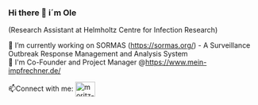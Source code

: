 ### Hi there 👋 i´m Ole
(Research Assistant at Helmholtz Centre for Infection Research)

🔭 I’m currently working on SORMAS (https://sormas.org/) - A Surveillance Outbreak Response Management and Analysis System  
🌱 I'm Co-Founder and Project Manager @https://www.mein-impfrechner.de/

📫Connect with me:
<a href="https://www.linkedin.com/in/olewienke/" target="blank"><img align="center" src="https://raw.githubusercontent.com/rahuldkjain/github-profile-readme-generator/master/src/images/icons/Social/linked-in-alt.svg" alt="moritz-blum-7067061b3" height="30" width="40" /></a>  
